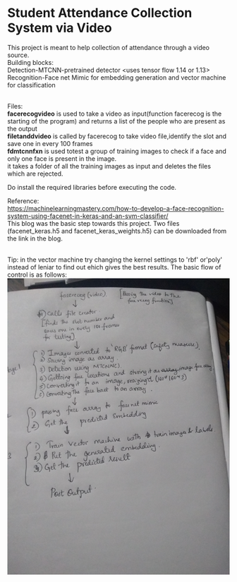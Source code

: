 # Student Attendance Collection System via Video<br>
This project is meant to help collection of attendance through a video source.<br>
Building blocks:<br>
  Detection-MTCNN-pretrained detector <uses tensor flow 1.14 or 1.13><br>
  Recognition-Face net Mimic for embedding generation and vector machine for classification<br><br>

Files:<br><b>facerecogvideo</b> is used to take a video as input(function facerecog is the starting of the program) and returns  a list of the people who are  present as the output<br>
          <b>filetanddvideo</b> is called by facerecog to take video file,identify the slot and save one in every 100 frames<br>
          <b>fdmtcnnfxn</b> is used totest a group of training images to check if  a face and only one face is present in the image.<br>
          it takes a folder of all the training images as input and deletes the files which are rejected.<br>
 
 Do install the required libraries before executing the code.<br>
 
 Reference:<br> https://machinelearningmastery.com/how-to-develop-a-face-recognition-system-using-facenet-in-keras-and-an-svm-classifier/
 <br>This blog was the basic step towards this project.
 Two files (facenet_keras.h5 and facenet_keras_weights.h5) can be downloaded from the link in the blog.
 
 <br>Tip: in the vector machine try changing the kernel settings to 'rbf' or'poly' instead of leniar to find out ehich gives the best results.
The basic flow of control is as follows:
<img src="https://raw.githubusercontent.com/RanjithKishore/Attendance-system/master/IMG_20191111_220447872.jpg">
